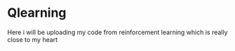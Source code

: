 # Qlearning
Here i will be uploading my code from reinforcement learning which is really close to my heart 
